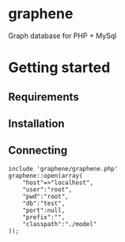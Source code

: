 # graphene
Graph database for PHP + MySql

# Getting started

## Requirements

## Installation

## Connecting

    include 'graphene/graphene.php'
    graphene::open(array(
        "host"=>"localhost",
        "user":"root",
        "pwd":"root",
        "db":"test",
        "port":null,
        "prefix":"",
        "classpath":"./model"
    ));





